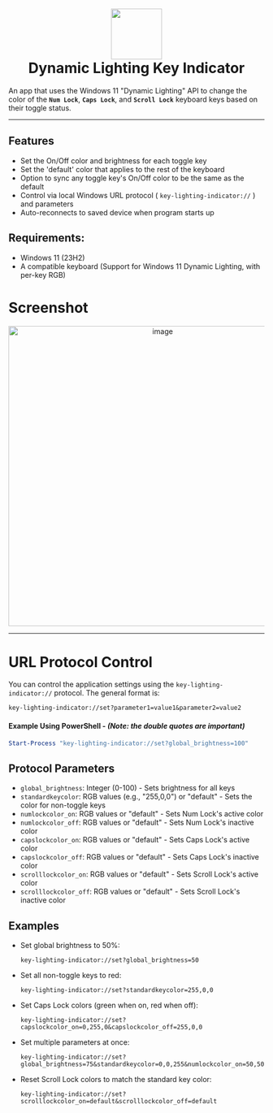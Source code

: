 <h1 align = 'center'>
    <img 
        src = 'https://github.com/user-attachments/assets/0ca66aff-a5a8-4ffb-9c54-949797e1d711' 
        width = "100 
        alt = "App icon of a rainbow light bulb" 
    >
    <br>
    Dynamic Lighting Key Indicator
    <br>
</h1>

An app that uses the Windows 11 "Dynamic Lighting" API to change the color of the **`Num Lock`**, **`Caps Lock`**, and **`Scroll Lock`** keyboard keys based on their toggle status.

-------

## Features
- Set the On/Off color and brightness for each toggle key
- Set the 'default' color that applies to the rest of the keyboard
- Option to sync any toggle key's On/Off color to be the same as the default
- Control via local Windows URL protocol ( `key-lighting-indicator://` ) and parameters
- Auto-reconnects to saved device when program starts up

## Requirements:
- Windows 11 (23H2)
- A compatible keyboard (Support for Windows 11 Dynamic Lighting, with per-key RGB)

# Screenshot

<p align="center">
<img width="591" alt="image" src="https://github.com/user-attachments/assets/0260ea7c-9a71-47ca-b2a8-2238e8884870" />
</p>

-------

# URL Protocol Control
You can control the application settings using the `key-lighting-indicator://` protocol. The general format is:
```url
key-lighting-indicator://set?parameter1=value1&parameter2=value2
```

#### Example Using PowerShell - *(Note: the double quotes are important)*
```powershell
Start-Process "key-lighting-indicator://set?global_brightness=100"
```


## Protocol Parameters
- `global_brightness`: Integer (0-100) - Sets brightness for all keys
- `standardkeycolor`: RGB values (e.g., "255,0,0") or "default" - Sets the color for non-toggle keys
- `numlockcolor_on`: RGB values or "default" - Sets Num Lock's active color
- `numlockcolor_off`: RGB values or "default" - Sets Num Lock's inactive color
- `capslockcolor_on`: RGB values or "default" - Sets Caps Lock's active color
- `capslockcolor_off`: RGB values or "default" - Sets Caps Lock's inactive color
- `scrolllockcolor_on`: RGB values or "default" - Sets Scroll Lock's active color
- `scrolllockcolor_off`: RGB values or "default" - Sets Scroll Lock's inactive color



## Examples

- Set global brightness to 50%:
     ```url
     key-lighting-indicator://set?global_brightness=50
     ```

- Set all non-toggle keys to red:
    ```url
    key-lighting-indicator://set?standardkeycolor=255,0,0
    ```

- Set Caps Lock colors (green when on, red when off):
    ```url
    key-lighting-indicator://set?capslockcolor_on=0,255,0&capslockcolor_off=255,0,0
    ```

- Set multiple parameters at once:
    ```url
    key-lighting-indicator://set?global_brightness=75&standardkeycolor=0,0,255&numlockcolor_on=50,50,0
    ```

- Reset Scroll Lock colors to match the standard key color:
    ```url
    key-lighting-indicator://set?scrolllockcolor_on=default&scrolllockcolor_off=default
    ```
